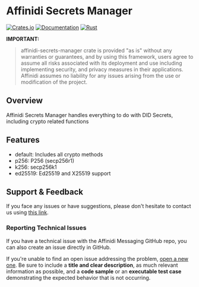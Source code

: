 # Affinidi Secrets Manager

[![Crates.io](https://img.shields.io/crates/v/affinidi-secrets-resolver.svg)](https://crates.io/crates/affinidi-secrets-resolver)
[![Documentation](https://docs.rs/affinidi-secrets-resolver/badge.svg)](https://docs.rs/affinidi-secrets-resolver)
[![Rust](https://img.shields.io/badge/rust-1.88.0%2B-blue.svg?maxAge=3600)](https://github.com/affinidi/affinidi-tdk-rs/tree/main/crates/affinidi-tdk/common/affinidi-secrets-resolver)

**IMPORTANT:**

> affinidi-secrets-manager crate is provided "as is" without any warranties or
> guarantees, and by using this framework, users agree to assume all risks
> associated with its deployment and use including implementing security, and privacy
> measures in their applications. Affinidi assumes no liability for any issues
> arising from the use or modification of the project.

## Overview

Affinidi Secrets Manager handles everything to do with DID Secrets, including
crypto related functions

## Features

- default: Includes all crypto methods
- p256: P256 (secp256r1)
- k256: secp256k1
- ed25519: Ed25519 and X25519 support

## Support & Feedback

If you face any issues or have suggestions, please don't hesitate to contact us
using [this link](https://www.affinidi.com/get-in-touch).

### Reporting Technical Issues

If you have a technical issue with the Affinidi Messaging GitHub repo, you can
also create an issue directly in GitHub.

If you're unable to find an open issue addressing the problem, [open a new one](https://github.com/affinidi/affinidi-tdk-rs/issues/new).
Be sure to include a **title and clear description**, as much relevant information
as possible, and a **code sample** or an **executable test case** demonstrating
the expected behavior that is not occurring.
